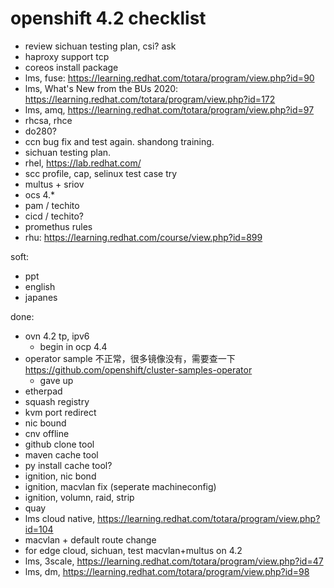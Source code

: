 # openshift 4.2  checklist

- review sichuan testing plan, csi? ask
- haproxy support tcp
- coreos install package
- lms, fuse: https://learning.redhat.com/totara/program/view.php?id=90
- lms, What's New from the BUs 2020: https://learning.redhat.com/totara/program/view.php?id=172
- lms, amq, https://learning.redhat.com/totara/program/view.php?id=97
- rhcsa, rhce
- do280?
- ccn bug fix and test again. shandong training.
- sichuan testing plan.
- rhel, https://lab.redhat.com/
- scc profile, cap, selinux test case try
- multus + sriov
- ocs 4.*
- pam / techito
- cicd / techito?
- promethus rules
- rhu: https://learning.redhat.com/course/view.php?id=899

soft:
- ppt
- english
- japanes

done:
- ovn 4.2 tp, ipv6
  - begin in ocp 4.4
- operator sample 不正常，很多镜像没有，需要查一下  https://github.com/openshift/cluster-samples-operator
  - gave up
- etherpad
- squash registry
- kvm port redirect
- nic bound
- cnv offline
- github clone tool
- maven cache tool
- py install cache tool?
- ignition, nic bond
- ignition, macvlan fix (seperate machineconfig)
- ignition, volumn, raid, strip
- quay
- lms cloud native, https://learning.redhat.com/totara/program/view.php?id=104
- macvlan + default route change
- for edge cloud, sichuan, test macvlan+multus on 4.2
- lms, 3scale, https://learning.redhat.com/totara/program/view.php?id=47
- lms, dm, https://learning.redhat.com/totara/program/view.php?id=98


